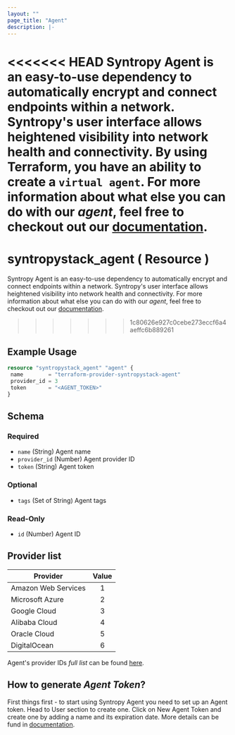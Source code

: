 ```yaml
---
layout: ""
page_title: "Agent"
description: |-
---
```


<<<<<<< HEAD
Syntropy Agent is an easy-to-use dependency to automatically encrypt and connect endpoints within a network. Syntropy's user interface allows heightened visibility into network health and connectivity. 
By using Terraform, you have an ability to create a `virtual agent`. For more information about what else you can do with our *agent*, feel free to checkout out our [documentation](https://docs.syntropystack.com/docs/what-is-syntropy-agent).
=======
# syntropystack_agent ( Resource )

Syntropy Agent is an easy-to-use dependency to automatically encrypt and connect endpoints within a network. Syntropy's user interface allows heightened visibility into network health and connectivity.
For more information about what else you can do with our *agent*, feel free to checkout out our [documentation](https://docs.syntropystack.com/docs/what-is-syntropy-agent).
>>>>>>> 1c80626e927c0cebe273eccf6a4aeffc6b889261

## Example Usage
 ```terraform
resource "syntropystack_agent" "agent" {
  name        = "terraform-provider-syntropystack-agent"
  provider_id = 3
  token       = "<AGENT_TOKEN>"
}
```

 <!-- schema generated by tfplugindocs -->
## Schema

### Required

- `name` (String) Agent name
- `provider_id` (Number) Agent provider ID
- `token` (String) Agent token

### Optional

- `tags` (Set of String) Agent tags

### Read-Only

- `id` (Number) Agent ID



## Provider list

| Provider            | Value |
|---------------------| :---: |
| Amazon Web Services | 1     |
| Microsoft Azure     | 2     |
| Google Cloud        | 3     |
| Alibaba Cloud       | 4     |
| Oracle Cloud        | 5     |
| DigitalOcean        | 6     |

Agent's provider IDs *full list* can be found [here](https://docs.syntropystack.com/docs/syntropy-agent-variables#syntropy-provider).

## How to generate *Agent Token*?

First things first - to start using Syntropy Agent you need to set up an Agent token. Head to User section to create one.
Click on New Agent Token and create one by adding a name and its expiration date.
More details can be fund in [documentation](https://docs.syntropystack.com/docs/get-your-agent-token).
